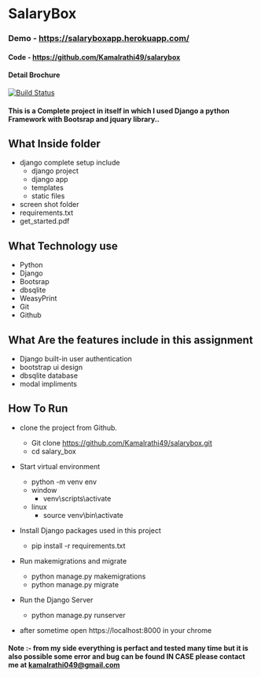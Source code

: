 # SalaryBox
### Demo - https://salaryboxapp.herokuapp.com/
#### Code - https://github.com/Kamalrathi49/salarybox
#### Detail Brochure

[![Build Status](https://travis-ci.org/joemccann/dillinger.svg?branch=master)](https://travis-ci.org/joemccann/dillinger)

#### This is a Complete project in itself in which I used Django a python Framework with Bootsrap and jquary library..
## What Inside folder
- django complete setup include
    - django project
    - django app
    - templates
    - static files
- screen shot folder
- requirements.txt
- get_started.pdf

## What Technology use
- Python
- Django
- Bootsrap
- dbsqlite
- WeasyPrint
- Git
- Github

## What Are the features include in this assignment
- Django built-in user authentication
- bootstrap ui design
- dbsqlite database
- modal impliments

## How To Run 
- clone the project from Github.
  -  Git clone https://github.com/Kamalrathi49/salarybox.git
  -  cd salary_box
- Start virtual environment
  - python -m venv env
  - window
    - venv\scripts\activate
  - linux
    - source venv\bin\activate
- Install Django packages used in this project
  - pip install -r requirements.txt

- Run makemigrations and migrate
  - python manage.py makemigrations
  - python manage.py migrate

- Run the Django Server
  - python manage.py runserver

- after sometime open  https://localhost:8000  in your chrome
#### Note :- from my side everything is perfact and tested many time but it is also possible some error and bug can be found IN CASE please contact me at kamalrathi049@gmail.com

